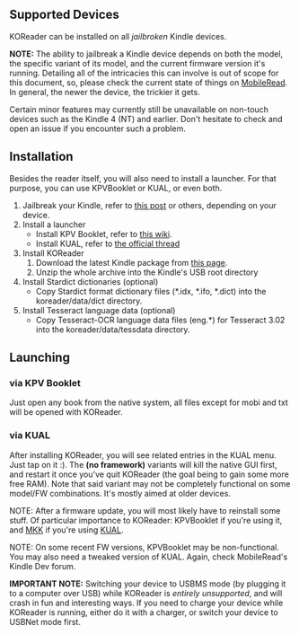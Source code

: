 ## Supported Devices
KOReader can be installed on all *jailbroken* Kindle devices.

**NOTE:** The ability to jailbreak a Kindle device depends on both the model, the specific variant of its model, and the current firmware version it's running.
Detailing all of the intricacies this can involve is out of scope for this document, so, please check the current state of things on [MobileRead](https://www.mobileread.com/forums/forumdisplay.php?f=150).
In general, the newer the device, the trickier it gets.


Certain minor features may currently still be unavailable on non-touch devices such as the Kindle 4 (NT) and earlier. Don't hesitate to check and open an issue if you encounter such a problem.

## Installation
Besides the reader itself, you will also need to install a launcher. For that purpose, you can use KPVBooklet or KUAL, or even both.

  1. Jailbreak your Kindle, refer to [this post](http://www.mobileread.com/forums/showthread.php?t=186645) or others, depending on your device.
  1. Install a launcher
      * Install KPV Booklet, refer to [this wiki](https://github.com/koreader/kpvbooklet/wiki).
      * Install KUAL, refer to [the official thread](http://www.mobileread.com/forums/showthread.php?t=203326)
  1. Install KOReader
      1. Download the latest Kindle package from [this page](https://github.com/koreader/koreader/wiki/Download).
      1. Unzip the whole archive into the Kindle's USB root directory
  1. Install Stardict dictionaries (optional)
      * Copy Stardict format dictionary files (*.idx, *.ifo, *.dict) into the koreader/data/dict directory.
  1. Install Tesseract language data (optional)
      * Copy Tesseract-OCR language data files (eng.*) for Tesseract 3.02 into the koreader/data/tessdata directory.

## Launching
### via KPV Booklet
Just open any book from the native system, all files except for mobi and txt will be opened with KOReader.
### via KUAL
After installing KOReader, you will see related entries in the KUAL menu. Just tap on it :). The **(no framework)** variants will kill the native GUI first, and restart it once you've quit KOReader (the goal being to gain some more free RAM). Note that said variant may not be completely functional on some model/FW combinations. It's mostly aimed at older devices.

NOTE: After a firmware update, you will most likely have to reinstall some stuff. Of particular importance to KOReader: KPVBooklet if you're using it, and [MKK](http://www.mobileread.com/forums/showthread.php?t=233932) if you're using [KUAL](http://www.mobileread.com/forums/showthread.php?t=203326).

NOTE: On some recent FW versions, KPVBooklet may be non-functional. You may also need a tweaked version of KUAL. Again, check MobileRead's Kindle Dev forum.

**IMPORTANT NOTE:** Switching your device to USBMS mode (by plugging it to a computer over USB) while KOReader is *entirely unsupported*, and will crash in fun and interesting ways.
If you need to charge your device while KOReader is running, either do it with a charger, or switch your device to USBNet mode first.